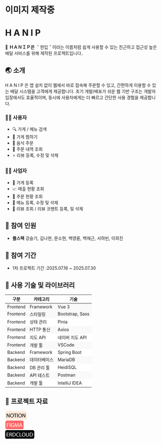 # 이미지 제작중

# H A N I P

🛵 **ＨＡＮＩＰ은** ＇한입＇이라는 이름처럼 쉽게 사용할 수 있는 친근하고 접근성 높은 배달 서비스를 위해 제작된 프로젝트입니다．

## 🌏 소개

H A N I P 은 앱 설치 없이 웹에서 바로 접속해 주문할 수 있고, 간편하게 이용할 수 있는 배달 시스템을 고객에게 제공합니다.
초기 개발/배포가 쉬운 웹 기반 구조는 개발자 입장에서도 효율적이며, 동시에 사용자에게는 더 빠르고 간단한 사용 경험을 제공합니다.

### 🙋‍♂️ 사용자

- 🔍 가게 / 메뉴 검색
- 📌 가게 찜하기
- 🛒 음식 주문
- 📑 주문 내역 조회
- ⭐ 리뷰 등록, 수정 및 삭제

### 👨‍🍳 사업자

- 🏬 가게 등록
- 📈 매출 현황 조회
- 📩 주문 현황 조회
- 🍳 메뉴 등록, 수정 및 삭제
- 💬 리뷰 조회 / 리뷰 코멘트 등록, 및 삭제

## 👥 참여 인원

- **풀스택**
  강슬기, 김나현, 문소현, 백영륜, 백재근, 서하빈, 이희진

## 📆 참여 기간

- 1차 프로젝트 기간 :2025.07.16 ~ 2025.07.30

## 🔨 사용 기술 및 라이브러리

<table>
  <thead>
    <tr>
      <th>구분</th>
      <th>카테고리</th>
      <th>기술</th>
    </tr>
  </thead>
  <tbody>
    <tr style="background-color:#f9f9f9">
      <td>Frontend</td>
      <td>Framework</td>
      <td>Vue 3</td>
    </tr>
    <tr style="background-color:#f9f9f9">
     <td>Frontend</td>
      <td>스타일링</td>
      <td>Bootstrap, Sass</td>
    </tr>
    <tr style="background-color:#ffffff">
      <td>Frontend</td>
      <td>상태 관리</td>
      <td>Pinia</td>
    </tr>
    <tr style="background-color:#f9f9f9">
      <td>Frontend</td>
      <td>HTTP 통신</td>
      <td>Axios</td>
    </tr>
    <tr style="background-color:#ffffff">
      <td>Frontend</td>
      <td>지도 API</td>
      <td>네이버 지도 API</td>
    </tr>
    <tr style="background-color:#f9f9f9">
      <td>Frontend</td>
      <td>개발 툴</td>
      <td>VSCode</td>
    </tr>
    <tr style="background-color:#ffffff">
      <td>Backend</td>
      <td>Framework</td>
      <td>Spring Boot</td>
    </tr>
    <tr style="background-color:#f9f9f9">
      <td>Backend</td>
      <td>데이터베이스</td>
      <td>MariaDB</td>
    </tr>
    <tr style="background-color:#ffffff">
      <td>Backend</td>
      <td>DB 관리 툴</td>
      <td>HeidiSQL</td>
    </tr>
    <tr style="background-color:#f9f9f9">
      <td>Backend</td>
      <td>API 테스트</td>
      <td>Postman</td>
    </tr>
    <tr style="background-color:#ffffff">
      <td>Backend</td>
      <td>개발 툴</td>
      <td>IntelliJ IDEA</td>
    </tr>
  </tbody>
</table>

## 🔗 프로젝트 자료

<div>
<a href="https://www.notion.so/2025-7-15-10-31-MSA-JAVA-23a720c7237a802482a3f8554835cae4?source=copy_link" target="_blank">
<img src="/src/imgs/icon/Notion.png" alt="Notion Icon"/>
</a> 
</div>

<div>
<a href="https://www.figma.com/design/drRLuIrJlJLy69HP5jJssz/Untitled?node-id=0-1&p=f&t=RyJmlspkvpZ2xTgN-0" target="_blank"  >
<img src="/src/imgs/icon/Figma.png" alt="Figma Icon"/>
</a>
</div>

<div>
<a href="https://www.erdcloud.com/d/GoRPuTcMd2JJEcr7i" target="_blank" >
<img src="/src/imgs/icon/Erdcloud.png"alt="Erdcloud Icon" >
</a>
</div>

